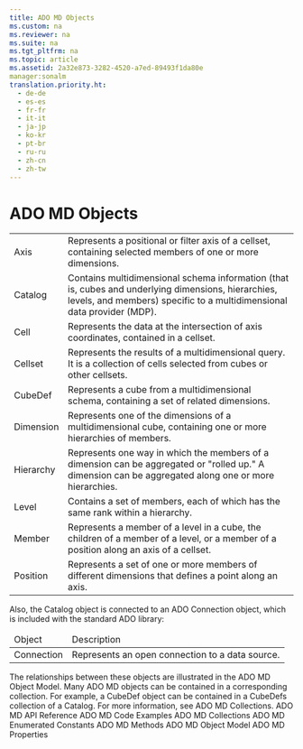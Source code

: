 ```yaml
---
title: ADO MD Objects
ms.custom: na
ms.reviewer: na
ms.suite: na
ms.tgt_pltfrm: na
ms.topic: article
ms.assetid: 2a32e873-3282-4520-a7ed-89493f1da80e
manager:sonalm
translation.priority.ht: 
  - de-de
  - es-es
  - fr-fr
  - it-it
  - ja-jp
  - ko-kr
  - pt-br
  - ru-ru
  - zh-cn
  - zh-tw
---
```

# ADO MD Objects
<?xml version="1.0" encoding="utf-8"?>
<developerReferenceWithoutSyntaxDocument xmlns="http://ddue.schemas.microsoft.com/authoring/2003/5" xmlns:xlink="http://www.w3.org/1999/xlink" xmlns:xsi="http://www.w3.org/2001/XMLSchema-instance" xsi:schemaLocation="http://ddue.schemas.microsoft.com/authoring/2003/5 http://dduestorage.blob.core.windows.net/ddueschema/developer.xsd">
  <introduction>
    <table xmlns:caps="http://schemas.microsoft.com/build/caps/2013/11">
      <tbody>
        <tr>
          <TD>
            <para>
              <legacyLink xlink:href="5f498c9a-b1e7-4e6e-9ae6-71eadaf9aada">Axis</legacyLink>             </para>
          </TD>
          <TD>
            <para>Represents a positional or filter axis of a cellset, containing selected members of one or more dimensions.</para>
          </TD>
        </tr>
        <tr>
          <TD>
            <para>
              <legacyLink xlink:href="11f6f896-d69c-44a4-94cd-d54c93140e4a">Catalog</legacyLink>             </para>
          </TD>
          <TD>
            <para>Contains multidimensional schema information (that is, cubes and underlying dimensions, hierarchies, levels, and members) specific to a multidimensional data provider (MDP).</para>
          </TD>
        </tr>
        <tr>
          <TD>
            <para>
              <legacyLink xlink:href="dcc2f044-b785-4a29-9bc5-b673f66eedf9">Cell</legacyLink>             </para>
          </TD>
          <TD>
            <para>Represents the data at the intersection of axis coordinates, contained in a cellset.</para>
          </TD>
        </tr>
        <tr>
          <TD>
            <para>
              <legacyLink xlink:href="5e2452c0-cac0-49b2-8099-836c35794d50">Cellset</legacyLink>             </para>
          </TD>
          <TD>
            <para>Represents the results of a multidimensional query. It is a collection of cells selected from cubes or other cellsets.</para>
          </TD>
        </tr>
        <tr>
          <TD>
            <para>
              <legacyLink xlink:href="feb2581c-fc41-471c-bb69-29f8a55fda70">CubeDef</legacyLink>             </para>
          </TD>
          <TD>
            <para>Represents a cube from a multidimensional schema, containing a set of related dimensions.</para>
          </TD>
        </tr>
        <tr>
          <TD>
            <para>
              <legacyLink xlink:href="66adbbd2-23a3-4c19-a91b-84c31309aa1b">Dimension</legacyLink>             </para>
          </TD>
          <TD>
            <para>Represents one of the dimensions of a multidimensional cube, containing one or more hierarchies of members.</para>
          </TD>
        </tr>
        <tr>
          <TD>
            <para>
              <legacyLink xlink:href="034af340-ac79-494e-ba5e-2b57da1cb9de">Hierarchy</legacyLink>             </para>
          </TD>
          <TD>
            <para>Represents one way in which the members of a dimension can be aggregated or "rolled up." A dimension can be aggregated along one or more hierarchies.</para>
          </TD>
        </tr>
        <tr>
          <TD>
            <para>
              <legacyLink xlink:href="37815869-ed30-45fd-9aea-0a986c1b305c">Level</legacyLink>             </para>
          </TD>
          <TD>
            <para>Contains a set of members, each of which has the same rank within a hierarchy.</para>
          </TD>
        </tr>
        <tr>
          <TD>
            <para>
              <legacyLink xlink:href="3dedf755-0741-4c3f-8b4e-bff8ff8809c8">Member</legacyLink>             </para>
          </TD>
          <TD>
            <para>Represents a member of a level in a cube, the children of a member of a level, or a member of a position along an axis of a cellset.</para>
          </TD>
        </tr>
        <tr>
          <TD>
            <para>
              <legacyLink xlink:href="91eab784-3ce9-41d6-a840-9b0939ca0608">Position</legacyLink>             </para>
          </TD>
          <TD>
            <para>Represents a set of one or more members of different dimensions that defines a point along an axis.</para>
          </TD>
        </tr>
      </tbody>
    </table>
    <para>Also, the <legacyBold>Catalog</legacyBold> object is connected to an ADO <legacyBold>Connection</legacyBold> object, which is included with the standard ADO library:</para>
    <table xmlns:caps="http://schemas.microsoft.com/build/caps/2013/11">
      <thead>
        <tr>
          <TD>
            <para>Object</para>
          </TD>
          <TD>
            <para>Description</para>
          </TD>
        </tr>
      </thead>
      <tbody>
        <tr>
          <TD>
            <para>
              <legacyLink xlink:href="ef6b1824-5b12-43db-89d7-8f3d13896d4d">Connection</legacyLink>             </para>
          </TD>
          <TD>
            <para>Represents an open connection to a data source.</para>
          </TD>
        </tr>
      </tbody>
    </table>
    <para>The relationships between these objects are illustrated in the <legacyLink xlink:href="6242b374-091b-406f-827a-c0dcd3e1967a">ADO MD Object Model</legacyLink>.</para>
    <para>Many ADO MD objects can be contained in a corresponding collection. For example, a <legacyLink xlink:href="feb2581c-fc41-471c-bb69-29f8a55fda70">CubeDef</legacyLink> object can be contained in a <legacyLink xlink:href="c79a5e36-71fd-44c4-948d-d6a7a89bb3b5">CubeDefs</legacyLink> collection of a <legacyBold>Catalog</legacyBold>. For more information, see <legacyLink xlink:href="01c53429-ccc9-4077-b738-d3c1f43bd76c">ADO MD Collections</legacyLink>.</para>
  </introduction>
  <relatedTopics>
<link xlink:href="ad709f69-113b-4972-9384-c1215641844d">ADO MD API Reference</link>
<link xlink:href="72cf9eb3-31f6-441c-aede-5383fdfb81af">ADO MD Code Examples</link>
<link xlink:href="01c53429-ccc9-4077-b738-d3c1f43bd76c">ADO MD Collections</link>
<link xlink:href="d9e66999-96f3-48ec-93b2-d9442da56d9b">ADO MD Enumerated Constants</link>
<link xlink:href="78bfa2f0-358b-40bb-be2e-16262752d676">ADO MD Methods</link>
<link xlink:href="6242b374-091b-406f-827a-c0dcd3e1967a">ADO MD Object Model</link>
<link xlink:href="11ca7e42-ab6a-47da-ab32-55abab663069">ADO MD Properties</link>
</relatedTopics>
</developerReferenceWithoutSyntaxDocument>